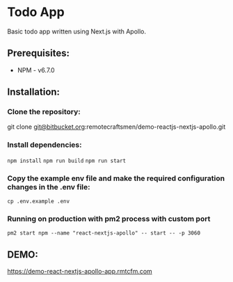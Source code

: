 # Todo App
Basic todo app written using Next.js with Apollo.

## Prerequisites:
* NPM - v6.7.0

## Installation:

### Clone the repository:
git clone git@bitbucket.org:remotecraftsmen/demo-reactjs-nextjs-apollo.git

### Install dependencies:
`npm install` `npm run build` `npm run start`

### Copy the example env file and make the required configuration changes in the .env file:
`cp .env.example .env`

### Running on production with pm2 process with custom port
`pm2 start npm --name "react-nextjs-apollo" -- start -- -p 3060`

## DEMO:
https://demo-react-nextjs-apollo-app.rmtcfm.com


